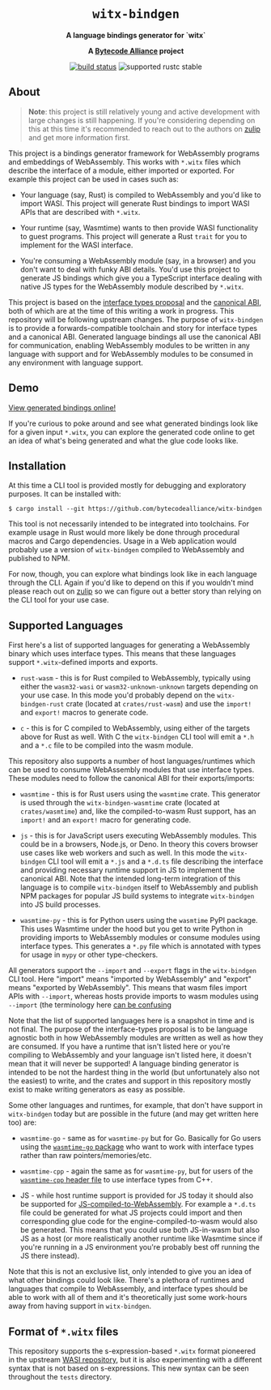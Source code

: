 <div align="center">
  <h1><code>witx-bindgen</code></h1>

  <p>
    <strong>A language bindings generator for `witx`</strong>
  </p>

  <strong>A <a href="https://bytecodealliance.org/">Bytecode Alliance</a> project</strong>

  <p>
    <a href="https://github.com/bytecodealliance/witx-bindgen/actions?query=workflow%3ACI"><img src="https://github.com/bytecodealliance/witx-bindgen/workflows/CI/badge.svg" alt="build status" /></a>
    <img src="https://img.shields.io/badge/rustc-stable+-green.svg" alt="supported rustc stable" />
  </p>
</div>

## About

> **Note**: this project is still relatively young and active development with
> large changes is still happening. If you're considering depending on this at
> this time it's recommended to reach out to the authors on [zulip] and get more
> information first.

[zulip]: https://bytecodealliance.zulipchat.com/

This project is a bindings generator framework for WebAssembly programs and
embeddings of WebAssembly. This works with `*.witx` files which describe the
interface of a module, either imported or exported. For example this project can
be used in cases such as:

* Your language (say, Rust) is compiled to WebAssembly and you'd like to import
  WASI. This project will generate Rust bindings to import WASI APIs that are
  described with `*.witx`.

* Your runtime (say, Wasmtime) wants to then provide WASI functionality to guest
  programs. This project will generate a Rust `trait` for you to implement for
  the WASI interface.

* You're consuming a WebAssembly module (say, in a browser) and you don't want
  to deal with funky ABI details. You'd use this project to generate JS bindings
  which give you a TypeScript interface dealing with native JS types for the
  WebAssembly module described by `*.witx`.

This project is based on the [interface types
proposal](https://github.com/webassembly/interface-types) and the [canonical
ABI](https://github.com/WebAssembly/interface-types/pull/132), both of which are
at the time of this writing a work in progress. This repository will be
following upstream changes. The purpose of `witx-bindgen` is to provide a
forwards-compatible toolchain and story for interface types and a canonical ABI.
Generated language bindings all use the canonical ABI for communication,
enabling WebAssembly modules to be written in any language with support and for
WebAssembly modules to be consumed in any environment with language support.

## Demo

[View generated bindings
online!](https://bytecodealliance.github.io/witx-bindgen/)

If you're curious to poke around and see what generated bindings look like for a
given input `*.witx`, you can explore the generated code online to get an idea
of what's being generated and what the glue code looks like.

## Installation

At this time a CLI tool is provided mostly for debugging and exploratory
purposes. It can be installed with:

```
$ cargo install --git https://github.com/bytecodealliance/witx-bindgen
```

This tool is not necessarily intended to be integrated into toolchains. For
example usage in Rust would more likely be done through procedural macros and
Cargo dependencies. Usage in a Web application would probably use a version of
`witx-bindgen` compiled to WebAssembly and published to NPM.

For now, though, you can explore what bindings look like in each language
through the CLI. Again if you'd like to depend on this if you wouldn't mind
please reach out on [zulip] so we can figure out a better story than relying on
the CLI tool for your use case.

## Supported Languages

First here's a list of supported languages for generating a WebAssembly binary
which uses interface types. This means that these languages support
`*.witx`-defined imports and exports.

* `rust-wasm` - this is for Rust compiled to WebAssembly, typically using either
  the `wasm32-wasi` or `wasm32-unknown-unknown` targets depending on your use
  case. In this mode you'd probably depend on the `witx-bindgen-rust` crate
  (located at `crates/rust-wasm`) and use the `import!` and `export!` macros to
  generate code.

* `c` - this is for C compiled to WebAssembly, using either of the targets above
  for Rust as well. With C the `witx-bindgen` CLI tool will emit a `*.h` and a
  `*.c` file to be compiled into the wasm module.

This repository also supports a number of host languages/runtimes which can be
used to consume WebAssembly modules that use interface types. These modules need
to follow the canonical ABI for their exports/imports:

* `wasmtime` - this is for Rust users using the `wasmtime` crate. This generator
  is used through the `witx-bindgen-wasmtime` crate (located at
  `crates/wasmtime`) and, like the compiled-to-wasm Rust support, has an
  `import!` and an `export!` macro for generating code.

* `js` - this is for JavaScript users executing WebAssembly modules. This could
  be in a browsers, Node.js, or Deno. In theory this covers browser use cases
  like web workers and such as well. In this mode the `witx-bindgen` CLI tool
  will emit a `*.js` and a `*.d.ts` file describing the interface and providing
  necessary runtime support in JS to implement the canonical ABI. Note that the
  intended long-term integration of this language is to compile `witx-bindgen`
  itself to WebAssembly and publish NPM packages for popular JS build systems to
  integrate `witx-bindgen` into JS build processes.

* `wasmtime-py` - this is for Python users using the `wasmtime` PyPI package.
  This uses Wasmtime under the hood but you get to write Python in providing
  imports to WebAssembly modules or consume modules using interface types. This
  generates a `*.py` file which is annotated with types for usage in `mypy` or
  other type-checkers.

All generators support the `--import` and `--export` flags in the `witx-bindgen`
CLI tool. Here "import" means "imported by WebAssembly" and "export" means
"exported by WebAssembly". This means that wasm files import APIs with
`--import`, whereas hosts provide imports to wasm modules using `--import` (the
terminology here [can be
confusing](https://github.com/bytecodealliance/witx-bindgen/issues/34)

Note that the list of supported languages here is a snapshot in time and is not
final. The purpose of the interface-types proposal is to be language agnostic
both in how WebAssembly modules are written as well as how they are consumed. If
you have a runtime that isn't listed here or you're compiling to WebAssembly and
your language isn't listed here, it doesn't mean that it will never be
supported! A language binding generator is intended to be not the hardest thing
in the world (but unfortunately also not the easiest) to write, and the crates
and support in this repository mostly exist to make writing generators as easy
as possible.

Some other languages and runtimes, for example, that don't have support in
`witx-bindgen` today but are possible in the future (and may get written here
too) are:

* `wasmtime-go` - same as for `wasmtime-py` but for Go. Basically for Go users
  using the [`wasmtime-go`
  package](https://github.com/bytecodealliance/wasmtime-go) who want to work
  with interface types rather than raw pointers/memories/etc.

* `wasmtime-cpp` - again the same as for `wasmtime-py`, but for users of the
  [`wasmtime-cpp` header file](https://github.com/alexcrichton/wasmtime-cpp) to
  use interface types from C++.

* JS - while host runtime support is provided for JS today it should also be
  supported for
  [JS-compiled-to-WebAssembly](https://bytecodealliance.org/articles/making-javascript-run-fast-on-webassembly).
  For example a `*.d.ts` file could be generated for what JS projects could
  import and then corresponding glue code for the engine-compiled-to-wasm would
  also be generated. This means that you could use both JS-in-wasm but also JS
  as a host (or more realistically another runtime like Wasmtime since if you're
  running in a JS environment you're probably best off running the JS there
  instead).

Note that this is not an exclusive list, only intended to give you an idea of
what other bindings could look like. There's a plethora of runtimes and
languages that compile to WebAssembly, and interface types should be able to
work with all of them and it's theoretically just some work-hours away from
having support in `witx-bindgen`.

## Format of `*.witx` files

This repository supports the s-expression-based `*.witx` format pioneered in the
upstream [WASI repository](https://github.com/webassembly/wasi), but it is also
experimenting with a different syntax that is not based on s-expressions. This
new syntax can be seen throughout the `tests` directory.
